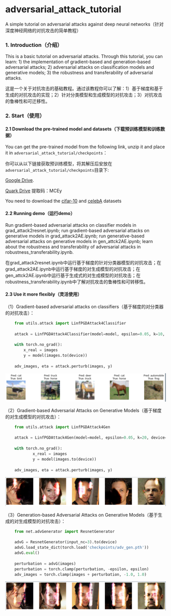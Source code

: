 # adversarial_attack_tutorial
A simple tutorial on adversarial attacks against deep neural networks（针对深度神经网络的对抗攻击的简单教程）

### 1. Introduction（介绍）

This is a basic tutorial on adversarial attacks. Through this tutorial, you can learn: 1) the implementation of gradient-based and generation-based adversarial attacks; 2) adversarial attacks on classification models and generative models; 3) the robustness and transferability of adversarial attacks.

这是一个关于对抗攻击的基础教程。通过该教程你可以了解：1）基于梯度和基于生成的对抗攻击的实现；2）针对分类模型和生成模型的对抗攻击；3）对抗攻击的鲁棒性和可迁移性。

### 2. Start（使用）

#### 2.1 Download the pre-trained model and datasets（下载预训练模型和训练数据）

You can get the pre-trained model from the following link, unzip it and place it in `adversarial_attack_tutorial/checkpoints`：

你可以从以下链接获取预训练模型，将其解压后安放在`adversarial_attack_tutorial/checkpoints`目录下:

[Google Drive]().

[Quark Drive](https://pan.quark.cn/s/450579236ae7) 提取码：MCEy

You need to download the [cifar-10](http://www.cs.toronto.edu/~kriz/cifar.html) and [celebA](https://mmlab.ie.cuhk.edu.hk/projects/CelebA.html) datasets


#### 2.2 Running demo（运行demo）

Run gradient-based adversarial attacks on classifier models in grad_attack2resnet.ipynb; run gradient-based adversarial attacks on generative models in grad_attack2AE.ipynb; run generative-based adversarial attacks on generative models in gen_attck2AE.ipynb; learn about the robustness and transferability of adversarial attacks in robustness_transferability.ipynb.

在grad_attack2resnet.ipynb中运行基于梯度的针对分类器模型的对抗攻击；在grad_attack2AE.ipynb中运行基于梯度的对生成模型的对抗攻击；在gen_attck2AE.ipynb中运行基于生成式的对生成模型的对抗攻击；在robustness_transferability.ipynb中了解对抗攻击的鲁棒性和可转移性。

#### 2.3 Use it more flexibly（灵活使用）

（1）Gradient-based adversarial attacks on classifiers（基于梯度的对分类器的对抗攻击）：
```python
    from utils.attack import LinfPGDAttack4Classifier

    attack = LinfPGDAttack4Classifier(model=model, epsilon=0.05, k=10, device=device)

    with torch.no_grad():
        x_real = images
        y = model(images.to(device))
    
    adv_images, eta = attack.perturb(images, y)
```

<img src="images\grad_res.png" alt="output" style="zoom:67%;" />

（2）Gradient-based Adversarial Attacks on Generative Models（基于梯度的对生成模型的对抗攻击）：
```python
    from utils.attack import LinfPGDAttack4Gen
    
    attack = LinfPGDAttack4Gen(model=model, epsilon=0.05, k=20, device=device)
    
    with torch.no_grad():
            x_real = images
            y = model(images.to(device))
        
    adv_images, eta = attack.perturb(images, y)
```

<img src="images\grad_ae.png" alt="output" style="zoom:67%;" />

（3）Generation-based Adversarial Attacks on Generative Models（基于生成的对生成模型的对抗攻击）：
```python
    from net.advGenerator import ResnetGenerator
    
    advG = ResnetGenerator(input_nc=3).to(device)
    advG.load_state_dict(torch.load('checkpoints/adv_gen.pth'))
    advG.eval()
    
    perturbation = advG(images)
    perturbation = torch.clamp(perturbation, -epsilon, epsilon)
    adv_images = torch.clamp(images + perturbation, -1.0, 1.0)
```

<img src="images\gen_ae.png" alt="output" style="zoom:67%;" />
